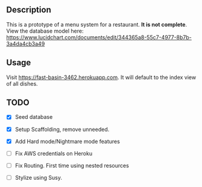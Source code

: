## Description
This is a prototype of a menu system for a restaurant. **It is not complete**. View the database model here: https://www.lucidchart.com/documents/edit/344365a8-55c7-4977-8b7b-3a4da4cb3a49

## Usage
Visit https://fast-basin-3462.herokuapp.com. It will default to the index view of all dishes.

## TODO
- [x] Seed database
- [x] Setup Scaffolding, remove unneeded.
- [x] Add Hard mode/Nightmare mode features
- [ ] Fix AWS credentials on Heroku
- [ ] Fix Routing. First time using nested resources
- [ ] Stylize using Susy.

